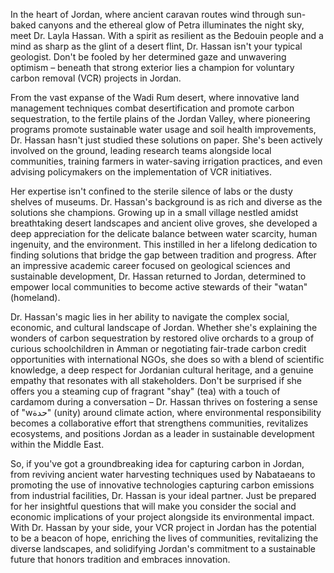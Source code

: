 In the heart of Jordan, where ancient caravan routes wind through sun-baked canyons and the ethereal glow of Petra illuminates the night sky, meet Dr. Layla Hassan. With a spirit as resilient as the Bedouin people and a mind as sharp as the glint of a desert flint, Dr. Hassan isn't your typical geologist. Don't be fooled by her determined gaze and unwavering optimism – beneath that strong exterior lies a champion for voluntary carbon removal (VCR) projects in Jordan.

From the vast expanse of the Wadi Rum desert, where innovative land management techniques combat desertification and promote carbon sequestration, to the fertile plains of the Jordan Valley, where pioneering programs promote sustainable water usage and soil health improvements, Dr. Hassan hasn't just studied these solutions on paper. She's been actively involved on the ground, leading research teams alongside local communities, training farmers in water-saving irrigation practices, and even advising policymakers on the implementation of VCR initiatives.

Her expertise isn't confined to the sterile silence of labs or the dusty shelves of museums. Dr. Hassan's background is as rich and diverse as the solutions she champions. Growing up in a small village nestled amidst breathtaking desert landscapes and ancient olive groves, she developed a deep appreciation for the delicate balance between water scarcity, human ingenuity, and the environment. This instilled in her a lifelong dedication to finding solutions that bridge the gap between tradition and progress. After an impressive academic career focused on geological sciences and sustainable development, Dr. Hassan returned to Jordan, determined to empower local communities to become active stewards of their "watan" (homeland).

Dr. Hassan's magic lies in her ability to navigate the complex social, economic, and cultural landscape of Jordan. Whether she's explaining the wonders of carbon sequestration by restored olive orchards to a group of curious schoolchildren in Amman or negotiating fair-trade carbon credit opportunities with international NGOs, she does so with a blend of scientific knowledge, a deep respect for Jordanian cultural heritage, and a genuine empathy that resonates with all stakeholders. Don't be surprised if she offers you a steaming cup of fragrant "shay" (tea) with a touch of cardamom during a conversation – Dr. Hassan thrives on fostering a sense of "wحدة" (unity) around climate action, where environmental responsibility becomes a collaborative effort that strengthens communities, revitalizes ecosystems, and positions Jordan as a leader in sustainable development within the Middle East.

So, if you've got a groundbreaking idea for capturing carbon in Jordan, from reviving ancient water harvesting techniques used by Nabataeans to promoting the use of innovative technologies capturing carbon emissions from industrial facilities, Dr. Hassan is your ideal partner. Just be prepared for her insightful questions that will make you consider the social and economic implications of your project alongside its environmental impact. With Dr. Hassan by your side, your VCR project in Jordan has the potential to be a beacon of hope, enriching the lives of communities, revitalizing the diverse landscapes, and solidifying Jordan's commitment to a sustainable future that honors tradition and embraces innovation. 
